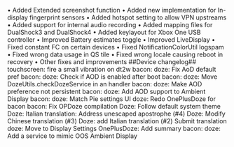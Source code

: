 • Added Extended screenshot function
• Added new implementation for In-display fingerprint sensors
• Added hotspot setting to allow VPN upstreams
• Added support for internal audio recording
• Added mapping files for DualShock3 and DualShock4
• Added keylayout for Xbox One USB controller
• Improved Battery estimates toggle
• Improved LiveDisplay
• Fixed constant FC on certain devices
• Fixed NotificationColorUtil logspam
• Fixed wrong data usage in QS tile
• Fixed wrong locale causing reboot in recovery
• Other fixes and improvements
##Device changelog##
touchscreen: fire a small vibration on dt2w
bacon: doze: Fix AoD default pref
bacon: doze: Check if AOD is enabled after boot
bacon: doze: Move DozeUtils.checkDozeService in an handler
bacon: doze: Make AOD preference not persistent
bacon: doze: Add AOD support to Ambient Display
bacon: doze: Match Pie settings UI
doze: Redo OnePlusDoze for bacon
bacon: Fix OPDoze compilation
Doze: Follow default system theme
Doze: Italian translation: Address unescaped apostrophe (#4)
Doze:  Modify Chinese translation (#3)
Doze: add Italian translation (#2)
Submit translation
doze: Move to Display Settings
OnePlusDoze: Add summary
bacon: doze: Add a service to mimic OOS Ambient Display
